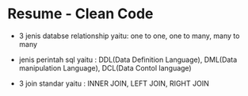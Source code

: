 # Resume - Clean Code

- 3 jenis databse relationship yaitu: one to one, one to many, many to many

 - jenis perintah sql yaitu : DDL(Data Definition Language), DML(Data manipulation Language), DCL(Data Contol language)

 - 3 join standar yaitu : INNER JOIN, LEFT JOIN, RIGHT JOIN